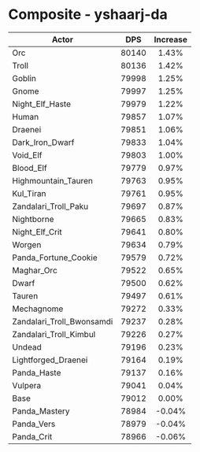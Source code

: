 # Composite - yshaarj-da
| Actor | DPS | Increase |
|---|:---:|:---:|
|Orc|80140|1.43%|
|Troll|80136|1.42%|
|Goblin|79998|1.25%|
|Gnome|79997|1.25%|
|Night_Elf_Haste|79979|1.22%|
|Human|79857|1.07%|
|Draenei|79851|1.06%|
|Dark_Iron_Dwarf|79833|1.04%|
|Void_Elf|79803|1.00%|
|Blood_Elf|79779|0.97%|
|Highmountain_Tauren|79763|0.95%|
|Kul_Tiran|79761|0.95%|
|Zandalari_Troll_Paku|79697|0.87%|
|Nightborne|79665|0.83%|
|Night_Elf_Crit|79641|0.80%|
|Worgen|79634|0.79%|
|Panda_Fortune_Cookie|79579|0.72%|
|Maghar_Orc|79522|0.65%|
|Dwarf|79500|0.62%|
|Tauren|79497|0.61%|
|Mechagnome|79272|0.33%|
|Zandalari_Troll_Bwonsamdi|79237|0.28%|
|Zandalari_Troll_Kimbul|79226|0.27%|
|Undead|79196|0.23%|
|Lightforged_Draenei|79164|0.19%|
|Panda_Haste|79137|0.16%|
|Vulpera|79041|0.04%|
|Base|79012|0.00%|
|Panda_Mastery|78984|-0.04%|
|Panda_Vers|78979|-0.04%|
|Panda_Crit|78966|-0.06%|
